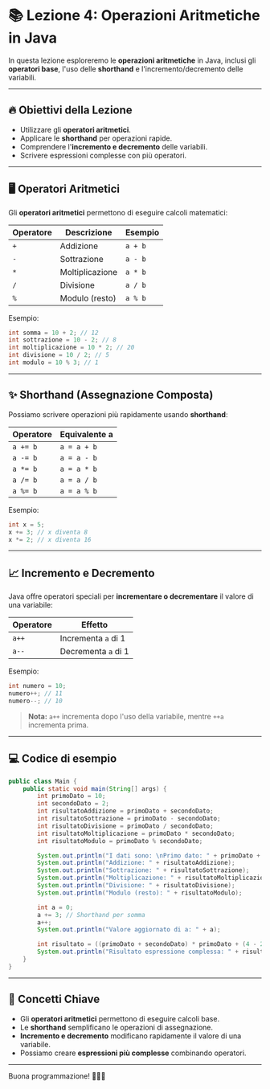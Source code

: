 # 📚 Lezione 4: Operazioni Aritmetiche in Java

In questa lezione esploreremo le **operazioni aritmetiche** in Java, inclusi gli **operatori base**, l'uso delle **shorthand** e l'incremento/decremento delle variabili.

---

## 🔥 Obiettivi della Lezione

- Utilizzare gli **operatori aritmetici**.
- Applicare le **shorthand** per operazioni rapide.
- Comprendere l'**incremento e decremento** delle variabili.
- Scrivere espressioni complesse con più operatori.

---

## 🖥️ Operatori Aritmetici

Gli **operatori aritmetici** permettono di eseguire calcoli matematici:

| Operatore | Descrizione             | Esempio  |
|-----------|-------------------------|----------|
| `+`       | Addizione               | `a + b`  |
| `-`       | Sottrazione             | `a - b`  |
| `*`       | Moltiplicazione         | `a * b`  |
| `/`       | Divisione               | `a / b`  |
| `%`       | Modulo (resto)          | `a % b`  |

Esempio:
```java
int somma = 10 + 2; // 12
int sottrazione = 10 - 2; // 8
int moltiplicazione = 10 * 2; // 20
int divisione = 10 / 2; // 5
int modulo = 10 % 3; // 1
```

---

## ✨ Shorthand (Assegnazione Composta)

Possiamo scrivere operazioni più rapidamente usando **shorthand**:

| Operatore | Equivalente a |
|-----------|--------------|
| `a += b`  | `a = a + b`  |
| `a -= b`  | `a = a - b`  |
| `a *= b`  | `a = a * b`  |
| `a /= b`  | `a = a / b`  |
| `a %= b`  | `a = a % b`  |

Esempio:
```java
int x = 5;
x += 3; // x diventa 8
x *= 2; // x diventa 16
```

---

## 📈 Incremento e Decremento

Java offre operatori speciali per **incrementare o decrementare** il valore di una variabile:

| Operatore | Effetto  |
|-----------|----------|
| `a++`     | Incrementa `a` di 1  |
| `a--`     | Decrementa `a` di 1  |

Esempio:
```java
int numero = 10;
numero++; // 11
numero--; // 10
```

> **Nota:** `a++` incrementa dopo l'uso della variabile, mentre `++a` incrementa prima.

---

## 💻 Codice di esempio

```java
public class Main {
    public static void main(String[] args) {
        int primoDato = 10;
        int secondoDato = 2;
        int risultatoAddizione = primoDato + secondoDato;
        int risultatoSottrazione = primoDato - secondoDato;
        int risultatoDivisione = primoDato / secondoDato;
        int risultatoMoltiplicazione = primoDato * secondoDato;
        int risultatoModulo = primoDato % secondoDato;

        System.out.println("I dati sono: \nPrimo dato: " + primoDato + "\nSecondo dato: " + secondoDato);
        System.out.println("Addizione: " + risultatoAddizione);
        System.out.println("Sottrazione: " + risultatoSottrazione);
        System.out.println("Moltiplicazione: " + risultatoMoltiplicazione);
        System.out.println("Divisione: " + risultatoDivisione);
        System.out.println("Modulo (resto): " + risultatoModulo);

        int a = 0;
        a += 3; // Shorthand per somma
        a++;
        System.out.println("Valore aggiornato di a: " + a);

        int risultato = ((primoDato + secondoDato) * primoDato + (4 - 2)) * a;
        System.out.println("Risultato espressione complessa: " + risultato);
    }
}
```

---

## 📌 Concetti Chiave

- Gli **operatori aritmetici** permettono di eseguire calcoli base.
- Le **shorthand** semplificano le operazioni di assegnazione.
- **Incremento e decremento** modificano rapidamente il valore di una variabile.
- Possiamo creare **espressioni più complesse** combinando operatori.

---

Buona programmazione! 👨‍💻✨

